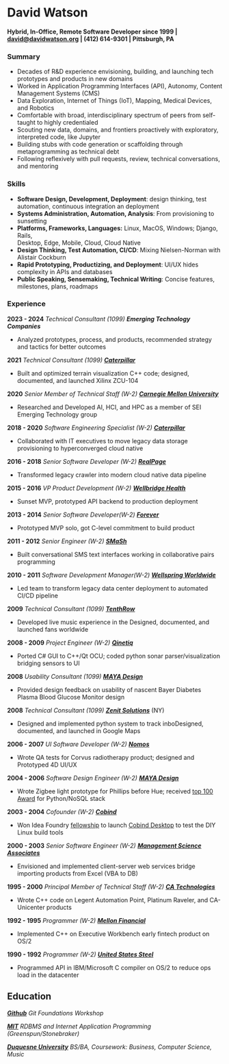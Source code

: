 # David Watson

**Hybrid, In-Office, Remote Software Developer since 1999 | david@davidwatson.org | (412) 614-9301 | Pittsburgh, PA**

### Summary

* Decades of R&D experience envisioning, building, and launching tech prototypes and products in new domains
* Worked in Application Programming Interfaces (API), Autonomy, Content Management Systems (CMS)
* Data Exploration, Internet of Things (IoT), Mapping, Medical Devices, and Robotics
* Comfortable with broad, interdisciplinary spectrum of peers from self-taught to highly credentialed
* Scouting new data, domains, and frontiers proactively with exploratory, interpreted code, like Jupyter
* Building stubs with code generation or scaffolding through metaprogramming as technical debt 
* Following reflexively with pull requests, review, technical conversations, and mentoring

### Skills

* **Software Design, Development, Deployment**: design thinking, test automation, continuous integration an deployment
* **Systems Administration, Automation, Analysis**: From provisioning to sunsetting
* **Platforms, Frameworks, Languages:** Linux, MacOS, Windows; Django, Rails,  
Desktop, Edge, Mobile, Cloud, Cloud Native 
* **Design Thinking, Test Automation, CI/CD**: Mixing Nielsen-Norman with Alistair Cockburn
* **Rapid Prototyping, Productizing, and Deployment**: UI/UX hides complexity in APIs and databases
* **Public Speaking, Sensemaking, Technical Writing**: Concise features, milestones, plans, roadmaps

### Experience

**2023 - 2024** *Technical Consultant (1099)* ***Emerging Technology Companies*** 

* Analyzed prototypes, process, and products, recommended strategy and tactics for better outcomes

**2021** *Technical Consultant (1099)* ***[Caterpillar](https://builtin.com/brand-studio/caterpillar-autonomous-intelligent-machinery-is-here-and-now)*** 

* Built and optimized terrain visualization C++ code; designed, documented, and launched  Xilinx ZCU-104

**2020** *Senior Member of Technical Staff (W-2)* ***[Carnegie Mellon University](https://www.cmu.edu/)*** 

* Researched and Developed AI, HCI, and HPC as a member of SEI Emerging Technology group

**2018 - 2020** *Software Engineering Specialist (W-2)* ***[Caterpillar](https://builtin.com/brand-studio/caterpillar-autonomous-intelligent-machinery-is-here-and-now)*** 

* Collaborated with IT executives to move legacy data storage provisioning to hyperconverged cloud native

**2016 - 2018** *Senior Software Developer (W-2)* ***[RealPage](https://www.realpage.com/)*** 

* Transformed legacy crawler into modern cloud native data pipeline

**2015 - 2016** *VP Product Development (W-2)* ***[Wellbridge Health](http://wellbridgehealth.com/licensing)*** 

* Sunset MVP, prototyped API backend to production deployment

**2013 - 2014** *Senior Software Developer(W-2)* ***[Forever](https://www.forever.com/)*** 

* Prototyped MVP solo, got C-level commitment to build product

**2011 - 2012** *Senior Engineer (W-2)* ***[SMaSh](https://www.mindmatrix.net/)*** 

* Built conversational SMS text interfaces working in collaborative pairs programming 

**2010 - 2011** *Software Development Manager(W-2)* ***[Wellspring Worldwide](https://www.wellspring.com/)*** 

* Led team to transform legacy data center deployment to automated CI/CD pipeline 

**2009** *Technical Consultant (1099)* ***[TenthRow](https://www.youtube.com/@TenthRowConcerts)*** 

* Developed live music experience in the Designed, documented, and launched  fans worldwide

**2008 - 2009** *Project Engineer (W-2)* ***[Qinetiq](https://www.qinetiq.com/en/what-we-do/services-and-products/talon-medium-sized-tactical-robot)*** 

* Ported C# GUI to C++/Qt OCU; coded python sonar parser/visualization bridging sensors to UI

**2008** *Usability Consultant (1099)* ***[MAYA Design](https://www.fastcompany.com/1279088/inside-maya-designs-innovation-boot-camps)*** 

* Provided design feedback on usability of nascent Bayer Diabetes Plasma Blood Glucose Monitor design

**2008** *Technical Consultant (1099)* ***[Zenit Solutions](http://www.movemarker.com/pdf/Zenit_whitepaper.pdf)*** (NY)

* Designed and implemented python system to track inboDesigned, documented, and launched in Google Maps 

**2006 - 2007** *UI Software Developer (W-2)* ***[Nomos](http://www.nomos.com/)*** 

* Wrote QA tests for Corvus radiotherapy product; designed and Prototyped 4D UI/UX

**2004 - 2006** *Software Design Engineer (W-2)* ***[MAYA Design](https://www.gbbn.com/work/maya-design-headquarters/)*** 

* Wrote Zigbee light prototype for Phillips before Hue; received [top 100 Award](https://books.google.com/books?id=oDYEAAAAMBAJ&lpg=PA20&vq=u-form&pg=PA20#v=onepage&q=u-form&f=false) for Python/NoSQL stack

**2003 - 2004** *Cofounder (W-2)* ***[Cobind](https://rubenerd.com/p1191/)*** 

* Won Idea Foundry [fellowship](https://www.ideafoundry.org/about#:~:text=Our%20initial%20program%2C%20The%20Transformational%20Fellowship%2C%20has%20evolved%20into%20our%20Impact%20Innovation%20Program%20and%20its%20portfolio%20has%20grown%20and%20created%20impact%20throughout%20the%20world.) to launch [Cobind Desktop](https://rubenerd.com/p1191/) to test the DIY Linux build tools

**2000 - 2003** *Senior Software Engineer (W-2)* ***[Management Science Associates](https://www.msa.com/)*** 

* Envisioned and implemented client-server web services bridge importing products from Excel (VBA to DB)

**1995 - 2000** *Principal Member of Technical Staff (W-2)* ***[CA Technologies](https://en.wikipedia.org/wiki/CA_Technologies)*** 

* Wrote C++ code on Legent Automation Point, Platinum Raveler, and CA-Unicenter products

**1992 - 1995** *Programmer (W-2)* ***[Mellon Financial](https://en.wikipedia.org/wiki/Mellon_Financial)*** 

* Implemented C++ on Executive Workbench early fintech product on OS/2

**1990 - 1992** *Programmer (W-2)* ***[United States Steel](https://en.wikipedia.org/wiki/U.S._Steel)*** 

* Programmed API in IBM/Microsoft C compiler on OS/2 to reduce ops load in the datacenter

Education 
---------

***[Github](https://www.github.com/)*** *Git Foundations Workshop* 

***[MIT](https://www.mit.edu/)*** *RDBMS and Internet Application Programming (Greenspun/Stonebraker)* 

***[Duquesne University](https://www.duq.edu/)*** *BS/BA, Coursework: Business, Computer Science, Music*
